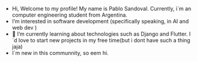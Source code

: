 - Hi, Welcome to my profile! My name is Pablo Sandoval. Currently, i´m an computer engineering student from Argentina.
- I’m interested in software development (specifically speaking, in AI and web dev )
- 🌱 I’m currently learning about technologies such as Django and Flutter. I´d love to start new projects in my free time(but i dont have such a thing jaja)
- I´m new in this communnity, so eem hi.
